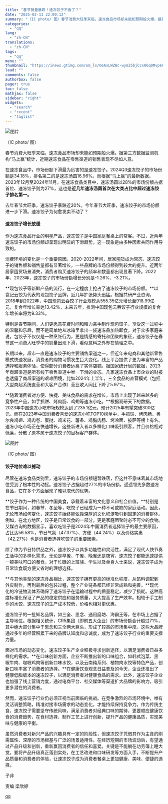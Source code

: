 ```yaml
---
title: "春节销量暴跌！速冻饺子不香了？"
date: "2025-02-11 22:00:12"
summary: "（IC photo/ 图）春节消费大旺季来临，速冻食品市场却未能如预期般火爆。据第三方数据监测机构“..."
categories:
  - "qq"
lang:
  - "zh-CN"
translations:
  - "zh-CN"
tags:
  - "qq"
menu: ""
thumbnail: "https://inews.gtimg.com/om_ls/OeAxLWZWc-wymZ5bjCcs06q0Mvp6G8fvuzy67_yUeTYesAA_640360/0"
lead: ""
comments: false
authorbox: false
pager: true
toc: false
mathjax: false
sidebar: "right"
widgets:
  - "search"
  - "recent"
  - "taglist"
---
```


![图片](https://inews.gtimg.com/om_bt/O6x6t5yTB-nnH_WqwojaPRZjBDqWhJYGvX8n5VgflVQiQAA/641)

（IC photo/ 图）

春节消费大旺季来临，速冻食品市场却未能如预期般火爆。据第三方数据监测机构“马上赢”统计，近期速冻食品在零售渠道的销售表现不尽如人意。

在速冻食品中，市场份额下滑最为厉害的是速冻饺子。2024Q3速冻饺子的市场份额是34.18%，排名第二的是速冻汤圆16.96%。而根据“马上赢”的最新数据，2023年12月至2024年11月，在速冻食品类目中，速冻汤圆以28%的市场份额占据首位、速冻饺子则为27%，这也是**近几年速冻汤圆首次在大类占比中超过速冻饺子排名第一。**

去年春节大旺季，速冻饺子暴跌近20%。今年春节大旺季，速冻饺子的市场份额进一步下滑。速冻饺子为何愈发卖不动了？

#### **速冻饺子增长放缓**

作为速冻食品行业的明星产品，速冻饺子是中国家庭餐桌上的常客。不过，近两年速冻饺子的市场份额却呈现出明显的下滑趋势，这一现象是由多种因素共同作用导致的。

消费环境的变化是一个重要原因。2020-2022年间，居家囤货成为常态，速冻饺子的销售额和销售量都有显著增长，一些品牌的市场份额得到较大的提升。近两年居家囤货场景消失，消费者购买速冻饺子的频率和数量都出现显著下降。2022年、2023年，速冻饺子的市场份额增长分别是-1.26%、-3.21%。

**现包饺子等新鲜产品的流行，在一定程度上抢占了速冻饺子的市场份额。**以袁记云饺为代表的现包饺子品牌，近几年扩张势头迅猛。根据共研产业咨询，2018年到2022年，中国现包云吞饺子行业规模从555.35亿元增长至918.99亿元，复合年增长率达13.42%，未来五年，推测中国现包云吞饺子行业规模的复合年增长率将为9.33%。

特别是春节期间，人们更愿意花费时间和精力亲手制作现包饺子，享受这一过程中的温馨和乐趣，而不是简单地从冰箱里拿出一袋速冻品加热即食。对于众多家庭来说，包饺子不仅仅是一种烹饪行为，更是情感的寄托和团聚的象征，速冻饺子在春节这一消费大旺季中的销量出现下滑，看似意料之外却在情理之中。

长期以来，超市一直是速冻饺子的主要销售渠道之一，但近年来电商和其他新零售模式快速发展，消费者的购物习惯发生巨大变化。线上平台提供了更为丰富的产品选择和服务体验，使得部分消费者远离了实体店铺。据国家统计局的数据，2023年商超渠道是所有线下零售渠道中唯一下滑的业态。几家速冻食品上市企业的财报也透露了商超渠道的艰难困境，比如2024年上半年，三全食品的直营模式（包括大型商超系统直营和大客户合作）营业收入同比下降了5.97%。

**随着消费者对方便、快捷、美味食品的需求在增长，市场上出现了越来越多的竞争性产品，如手抓饼、烤肉肠、鸡翅等速冻小吃。**根据观研天下的数据，2023年中国速冻小吃市场规模达到了235.1亿元，预计2025年有望突破300亿元。而在2023年中国消费者喜爱的速冻小吃TOP10榜单中，手抓饼、烤肉肠、奥尔良鸡翅、鸡肉卷、蛋挞、鸡米花、薯条、鸡胸肉肠、烤冷面、披萨等榜上有名。速冻小吃市场正在快速增长，这些新进入者以多样化口味吸引顾客，并且价格相对低廉，分散了原本属于速冻饺子的目标客户群体。

![图片](https://inews.gtimg.com/om_bt/O-tAFnC52_4o_Tg_gJqlOpa0a8pbSz7Irp8Cy3s-a5nIYAA/641)

（IC photo/ 图）

#### **饺子地位难以撼动**

尽管在速冻食品类别里，速冻饺子的市场份额短暂跌落，但这并不意味着其市场地位受到了根本性的动摇。速冻饺子占据超过27%的市场份额，遥遥领先多数速冻食品，它在多个方面展现了难以取代的优势。

**饺子作为一种传统的中国美食，承载着丰富的文化意义和社会价值。**特别是在节日期间，如春节、冬至等，吃饺子已经成为一种不可或缺的家庭活动。因此，无论市场如何变化，速冻饺子始终能依靠深厚的文化积淀吸引到固定的消费群体。例如，在北方地区，饺子是日常饮食的一部分，更是家庭团聚时必不可少的食物。艾媒咨询的数据显示，喜欢吃饺子是2024年中国消费者选择饺子的最主要原因，占比达56.58%，节日气氛（47.37%）、方便（44.24%）以及价格实惠（42.27%）也是消费者选择吃饺子的重要因素。

除了作为节日特供品之外，速冻饺子以其多功能性和灵活性，满足了现代人快节奏生活中的多样化需求。无论是早餐、午餐、晚餐还是夜宵，速冻饺子都能迅速提供一顿美味可口的餐食。对于忙碌的上班族、学生以及单身人士来说，速冻饺子成为日常饮食既方便又省时的理想选择。

**与其他类型的速冻食品相比，速冻饺子拥有更高的标准化程度，从馅料调配到外皮制作，再到最后的包装过程，整个产业链条都已经非常成熟和完善。**现代化的冷链物流体系确保了速冻饺子在运输过程中的质量稳定，减少了损耗。这种高度标准化保证了产品的稳定供应和服务质量，大大提高了生产效率。相较于手工制作的水饺，速冻饺子的生产成本较低，价格也相对更优惠。

速冻饺子的一批知名品牌，如三全、思念、通用磨坊、海霸王等，在市场上占据了主导地位。根据相关统计，CR5集团（即前五大企业）的市场份额合计超过71%，其中绝大部分集中于思念和三全两大巨头，形成了较高的市场集中度。这些大品牌通过多年的经营积累下来的品牌认知度和忠诚度，成为了速冻饺子行业的重要支撑力量。

面对市场的动态变化，速冻饺子生产企业积极寻求创新途径，以满足消费者日益多样化的需求。**在口味创新方面，企业不断推出新的口味组合，如韩式泡菜、黑椒牛肉、咖喱鸡肉等创新口味水饺，以及云南纯系列、植物肉水饺等特色产品，创新口味丰富了消费者的选择。**在健康饮食观念日益普及的今天，企业还推出了健康低脂版本的速冻饺子，以满足消费者对健康食品的需求。此外，速冻饺子企业也加强了线上营销力度，通过电商平台、社交媒体等渠道扩大品牌的影响力，吸引更多潜在的消费者。

然而，速冻饺子行业仍必须正视当前面临的挑战。在竞争激烈的市场环境中，唯有灵活调整策略，精准对接市场需求的动态变化，才能持续保持竞争力。作为传统主食，速冻饺子需要坚守传统风味，满足消费者对经典口味的期待，更要顺应健康饮食的消费趋势，在食材选择、制作工艺上进行创新，提升产品的健康品质，实现美味与健康的平衡。

虽然消费者对新兴产品的兴趣具有一定的阶段性，但速冻饺子凭借其作为主食的刚需属性、深厚的市场根基与广泛的场景适用性，在经历短期的市场波动后，有望通过产品升级和创新，重新赢回消费者的信任和喜爱。关键是不能躺在功劳簿上睡大觉，要将产品升级真正落到实处，在工艺改进和口味研发等方面入手，不断提升产品质量和消费者的体验，让速冻饺子成为消费者餐桌上更加健康、美味、便捷的选择。

子非

责编 梁欣婷

[qq](https://new.qq.com/rain/a/20250211A08QBU00)
